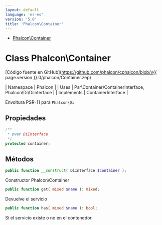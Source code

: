 ```yaml
---
layout: default
language: 'es-es'
version: '5.0'
title: 'Phalcon\Container'
---
```


* [Phalcon\Container](#container)

<h1 id="container">Class Phalcon\Container</h1>

[Código fuente en GitHub](https://github.com/phalcon/cphalcon/blob/v{{ page.version }}.0/phalcon/Container.zep)

| Namespace  | Phalcon | | Uses       | Psr\Container\ContainerInterface, Phalcon\Di\DiInterface | | Implements | ContainerInterface |

Envoltura PSR-11 para `Phalcon\Di`


## Propiedades
```php
/**
 * @var DiInterface
 */
protected container;

```

## Métodos

```php
public function __construct( DiInterface $container );
```
Constructor Phalcon\Container


```php
public function get( mixed $name ): mixed;
```
Devuelve el servicio


```php
public function has( mixed $name ): bool;
```
Si el servicio existe o no en el contenedor


